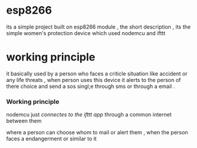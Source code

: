 # esp8266
its a simple project built on  esp8266 module , the short description , its the simple women's protection device which used nodemcu and ifttt

# working principle

it basically used by a person who faces a criticle situation like accident or any life threats , when person uses this device it alerts to the person of there choice and send a sos singl;e through sms or through a email .


### Working principle

nodemcu just *connectes to the ifttt app* through a common internet between them 

where a person can choose whom to mail or alert them , when the person faces a endangerment or similar to it
